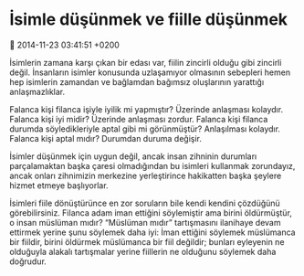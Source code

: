 İsimle düşünmek ve fiille düşünmek
==================================

:date: 2014-11-23 03:41:51 +0200

İsimlerin zamana karşı çıkan bir edası var, fiilin zincirli olduğu gibi
zincirli değil. İnsanların isimler konusunda uzlaşamıyor olmasının
sebepleri hemen hep isimlerin zamandan ve bağlamdan bağımsız oluşlarının
yarattığı anlaşmazlıklar.

Falanca kişi filanca işiyle iyilik mi yapmıştır? Üzerinde anlaşması
kolaydır. Falanca kişi iyi midir? Üzerinde anlaşması zordur. Falanca
kişi filanca durumda söyledikleriyle aptal gibi mi görünmüştür?
Anlaşılması kolaydır. Falanca kişi aptal mıdır? Durumdan duruma değişir.

İsimler düşünmek için uygun değil, ancak insan zihninin durumları
parçalamaktan başka çaresi olmadığından bu isimleri kullanmak
zorundayız, ancak onları zihnimizin merkezine yerleştirince hakikatten
başka şeylere hizmet etmeye başlıyorlar.

İsimleri fiile dönüştürünce en zor soruların bile kendi kendini
çözdüğünü görebilirsiniz. Filanca adam iman ettiğini söylemiştir ama
birini öldürmüştür, o insan müslüman mıdır? “Müslüman mıdır”
tartışmasını ilanihaye devam ettirmek yerine şunu söylemek daha iyi:
İman ettiğini söylemek müslümanca bir fiildir, birini öldürmek
müslümanca bir fiil değildir; bunları eyleyenin ne olduğuyla alakalı
tartışmalar yerine fiillerin ne olduğunu söylemek daha doğrudur.
